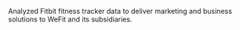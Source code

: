 Analyzed Fitbit fitness tracker data to deliver marketing and business solutions to WeFit and its subsidiaries.
